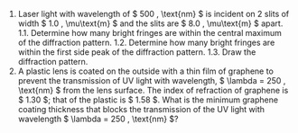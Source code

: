 1. Laser light with wavelength of $ 500 \, \text{nm} $ is incident on 2 slits of width $ 1.0 \, \mu\text{m} $ and the slits are $ 8.0 \, \mu\text{m} $ apart. 
    1.1. Determine how many bright fringes are within the central maximum of the diffraction pattern. 
    1.2. Determine how many bright fringes are within the first side peak of the diffraction pattern. 
    1.3. Draw the diffraction pattern.
2. A plastic lens is coated on the outside with a thin film of graphene to prevent the transmission of UV light with wavelength, $ \lambda = 250 \, \text{nm} $ from the lens surface. The index of refraction of graphene is $ 1.30 $; that of the plastic is $ 1.58 $. What is the minimum graphene coating thickness that blocks the transmission of the UV light with wavelength $ \lambda = 250 \, \text{nm} $?